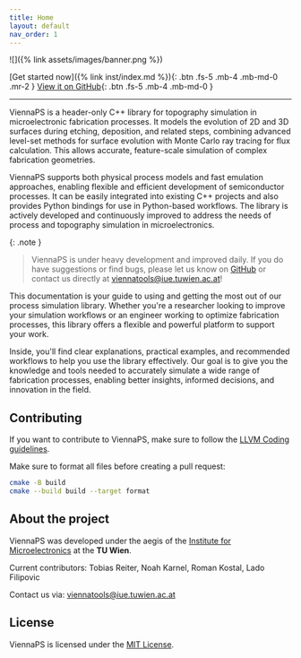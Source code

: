 ```yaml
---
title: Home
layout: default
nav_order: 1
---
```


<!-- # ViennaPS
{: .fs-10 }

Process Simulation Library
{: .fs-6 .fw-300 } -->

![]({% link assets/images/banner.png %})

[Get started now]({% link inst/index.md %}){: .btn .fs-5 .mb-4 .mb-md-0 .mr-2 }
[View it on GitHub](https://github.com/ViennaTools/ViennaPS){: .btn .fs-5 .mb-4 .mb-md-0 }

---

ViennaPS is a header-only C++ library for topography simulation in microelectronic fabrication processes. It models the evolution of 2D and 3D surfaces during etching, deposition, and related steps, combining advanced level-set methods for surface evolution with Monte Carlo ray tracing for flux calculation. This allows accurate, feature-scale simulation of complex fabrication geometries.

ViennaPS supports both physical process models and fast emulation approaches, enabling flexible and efficient development of semiconductor processes. It can be easily integrated into existing C++ projects and also provides Python bindings for use in Python-based workflows. The library is actively developed and continuously improved to address the needs of process and topography simulation in microelectronics.

{: .note }
> ViennaPS is under heavy development and improved daily. If you do have suggestions or find bugs, please let us know on [GitHub][ViennaPS issues] or contact us directly at [viennatools@iue.tuwien.ac.at](mailto:viennatools@iue.tuwien.ac.at)!

This documentation is your guide to using and getting the most out of our process simulation library. Whether you're a researcher looking to improve your simulation workflows or an engineer working to optimize fabrication processes, this library offers a flexible and powerful platform to support your work.

Inside, you'll find clear explanations, practical examples, and recommended workflows to help you use the library effectively. Our goal is to give you the knowledge and tools needed to accurately simulate a wide range of fabrication processes, enabling better insights, informed decisions, and innovation in the field.

## Contributing

If you want to contribute to ViennaPS, make sure to follow the [LLVM Coding guidelines](https://llvm.org/docs/CodingStandards.html).

Make sure to format all files before creating a pull request:
```bash
cmake -B build
cmake --build build --target format
```

## About the project

ViennaPS was developed under the aegis of the [Institute for Microelectronics](http://www.iue.tuwien.ac.at/) at the __TU Wien__. 

Current contributors: Tobias Reiter, Noah Karnel, Roman Kostal, Lado Filipovic

Contact us via: [viennatools@iue.tuwien.ac.at](mailto:viennatools@iue.tuwien.ac.at)

## License 

ViennaPS is licensed under the [MIT License](https://github.com/ViennaTools/ViennaPS/blob/master/LICENSE).

[ViennaPS repo]: https://github.com/ViennaTools/ViennaPS
[ViennaPS issues]: https://github.com/ViennaTools/ViennaPS/issues


